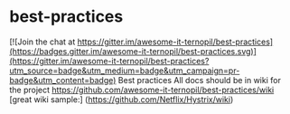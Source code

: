 # best-practices

[![Join the chat at https://gitter.im/awesome-it-ternopil/best-practices](https://badges.gitter.im/awesome-it-ternopil/best-practices.svg)](https://gitter.im/awesome-it-ternopil/best-practices?utm_source=badge&utm_medium=badge&utm_campaign=pr-badge&utm_content=badge)
Best practices
All docs should be in wiki for the project
https://github.com/awesome-it-ternopil/best-practices/wiki  
[great wiki sample:] (https://github.com/Netflix/Hystrix/wiki)
